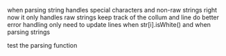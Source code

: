when parsing string handles special characters and non-raw strings
right now it only handles raw strings
keep track of the collum and line do better error handling
only need to update lines when str[i].isWhite() and when parsing strings

test the parsing function